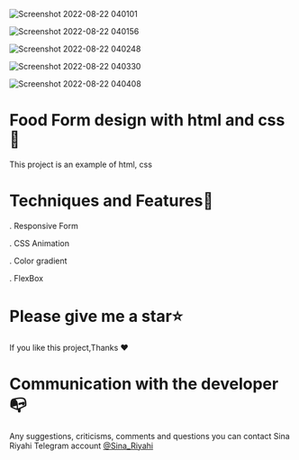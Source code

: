 ![Screenshot 2022-08-22 040101](https://user-images.githubusercontent.com/83516373/185809145-5a799708-120a-4bf5-8c9b-016a0be8973b.png)

![Screenshot 2022-08-22 040156](https://user-images.githubusercontent.com/83516373/185809168-e561a03b-4557-4ac0-b254-48498c6c8545.png)

![Screenshot 2022-08-22 040248](https://user-images.githubusercontent.com/83516373/185809191-ab56c5f1-b7fc-4c66-8a44-7e45a45407e5.png)

![Screenshot 2022-08-22 040330](https://user-images.githubusercontent.com/83516373/185809197-1a91ffca-5224-49bc-8edb-7e9282418823.png)

![Screenshot 2022-08-22 040408](https://user-images.githubusercontent.com/83516373/185809202-8a0ab028-d5a3-4d0f-bfe8-01d9fef24809.png)

Food Form design with html and css🥇
========================================

This project is an example of html, css

Techniques and Features🧵
========================================

.  Responsive Form

.  CSS Animation

.  Color gradient

.  FlexBox

Please give me a star⭐
==========================================

If you like this project,Thanks ❤  


Communication with the developer📭
===========================================

Any suggestions, criticisms, comments and questions you can contact Sina Riyahi Telegram account [@Sina_Riyahi](https://www.t.me/sina_riyahi)
